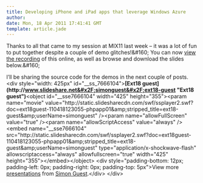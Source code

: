 ```yaml
---
title: Developing iPhone and iPad apps that leverage Windows Azure
author: 
date: Mon, 18 Apr 2011 17:41:41 GMT
template: article.jade
---
```


Thanks to all that came to my session at MIX11 last week – it was a lot of fun to put together despite a couple of demo glitches!&amp;#160; You can now [view the recording](http:&#x2F;&#x2F;channel9.msdn.com&#x2F;events&#x2F;MIX&#x2F;MIX11&#x2F;EXT18) of this online, as well as browse and download the slides below.&amp;#160; 

I’ll be sharing the source code for the demos in the next couple of posts. 
  &lt;div style=&quot;width: 425px&quot; id=&quot;__ss_7666104&quot;&gt;**[Ext18 guest](http:&#x2F;&#x2F;www.slideshare.net&#x2F;simonguest&#x2F;ext18-guest &quot;Ext18 guest&quot;)**&lt;object id=&quot;__sse7666104&quot; width=&quot;425&quot; height=&quot;355&quot;&gt;&lt;param name=&quot;movie&quot; value=&quot;http:&#x2F;&#x2F;static.slidesharecdn.com&#x2F;swf&#x2F;ssplayer2.swf?doc=ext18guest-110418123055-phpapp01&amp;amp;stripped_title=ext18-guest&amp;amp;userName=simonguest&quot; &#x2F;&gt;&lt;param name=&quot;allowFullScreen&quot; value=&quot;true&quot; &#x2F;&gt;&lt;param name=&quot;allowScriptAccess&quot; value=&quot;always&quot; &#x2F;&gt;&lt;embed name=&quot;__sse7666104&quot; src=&quot;http:&#x2F;&#x2F;static.slidesharecdn.com&#x2F;swf&#x2F;ssplayer2.swf?doc=ext18guest-110418123055-phpapp01&amp;amp;stripped_title=ext18-guest&amp;amp;userName=simonguest&quot; type=&quot;application&#x2F;x-shockwave-flash&quot; allowscriptaccess=&quot;always&quot; allowfullscreen=&quot;true&quot; width=&quot;425&quot; height=&quot;355&quot;&gt;&lt;&#x2F;embed&gt;&lt;&#x2F;object&gt;    &lt;div style=&quot;padding-bottom: 12px; padding-left: 0px; padding-right: 0px; padding-top: 5px&quot;&gt;View more [presentations](http:&#x2F;&#x2F;www.slideshare.net&#x2F;) from [Simon Guest](http:&#x2F;&#x2F;www.slideshare.net&#x2F;simonguest).&lt;&#x2F;div&gt; &lt;&#x2F;div&gt;
